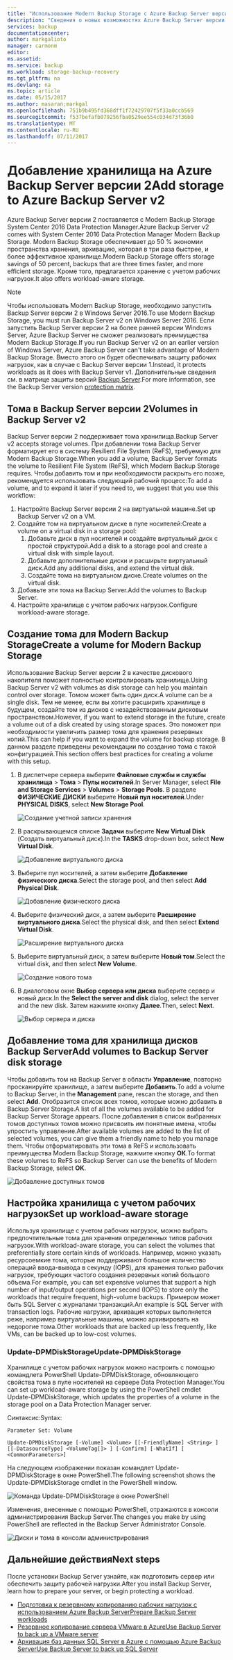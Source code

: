 ```yaml
---
title: "Использование Modern Backup Storage с Azure Backup Server версии 2 | Документация Майкрософт"
description: "Сведения о новых возможностях Azure Backup Server версии 2. В этой статье описывается обновление установки Backup Server."
services: backup
documentationcenter: 
author: markgalioto
manager: carmonm
editor: 
ms.assetid: 
ms.service: backup
ms.workload: storage-backup-recovery
ms.tgt_pltfrm: na
ms.devlang: na
ms.topic: article
ms.date: 05/15/2017
ms.author: masaran;markgal
ms.openlocfilehash: 751b9b495fd368dff1f72429707f5f33a0ccb569
ms.sourcegitcommit: f537befafb079256fba0529ee554c034d73f36b0
ms.translationtype: MT
ms.contentlocale: ru-RU
ms.lasthandoff: 07/11/2017
---
```

# <a name="add-storage-to-azure-backup-server-v2"></a><span data-ttu-id="e12c0-104">Добавление хранилища на Azure Backup Server версии 2</span><span class="sxs-lookup"><span data-stu-id="e12c0-104">Add storage to Azure Backup Server v2</span></span>

<span data-ttu-id="e12c0-105">Azure Backup Server версии 2 поставляется с Modern Backup Storage System Center 2016 Data Protection Manager.</span><span class="sxs-lookup"><span data-stu-id="e12c0-105">Azure Backup Server v2 comes with System Center 2016 Data Protection Manager Modern Backup Storage.</span></span> <span data-ttu-id="e12c0-106">Modern Backup Storage обеспечивает до 50 % экономии пространства хранения, архивацию, которая в три раза быстрее, и более эффективное хранилище.</span><span class="sxs-lookup"><span data-stu-id="e12c0-106">Modern Backup Storage offers storage savings of 50 percent, backups that are three times faster, and more efficient storage.</span></span> <span data-ttu-id="e12c0-107">Кроме того, предлагается хранение с учетом рабочих нагрузок.</span><span class="sxs-lookup"><span data-stu-id="e12c0-107">It also offers workload-aware storage.</span></span> 

> [!NOTE]
> <span data-ttu-id="e12c0-108">Чтобы использовать Modern Backup Storage, необходимо запустить Backup Server версии 2 в Windows Server 2016.</span><span class="sxs-lookup"><span data-stu-id="e12c0-108">To use Modern Backup Storage, you must run Backup Server v2 on Windows Server 2016.</span></span> <span data-ttu-id="e12c0-109">Если запустить Backup Server версии 2 на более ранней версии Windows Server, Azure Backup Server не сможет реализовать преимущества Modern Backup Storage.</span><span class="sxs-lookup"><span data-stu-id="e12c0-109">If you run Backup Server v2 on an earlier version of Windows Server, Azure Backup Server can't take advantage of Modern Backup Storage.</span></span> <span data-ttu-id="e12c0-110">Вместо этого он будет обеспечивать защиту рабочих нагрузок, как в случае с Backup Server версии 1.</span><span class="sxs-lookup"><span data-stu-id="e12c0-110">Instead, it protects workloads as it does with Backup Server v1.</span></span> <span data-ttu-id="e12c0-111">Дополнительные сведения см. в матрице защиты версий [Backup Server](backup-mabs-protection-matrix.md).</span><span class="sxs-lookup"><span data-stu-id="e12c0-111">For more information, see the Backup Server version [protection matrix](backup-mabs-protection-matrix.md).</span></span>

## <a name="volumes-in-backup-server-v2"></a><span data-ttu-id="e12c0-112">Тома в Backup Server версии 2</span><span class="sxs-lookup"><span data-stu-id="e12c0-112">Volumes in Backup Server v2</span></span>

<span data-ttu-id="e12c0-113">Backup Server версии 2 поддерживает тома хранилища.</span><span class="sxs-lookup"><span data-stu-id="e12c0-113">Backup Server v2 accepts storage volumes.</span></span> <span data-ttu-id="e12c0-114">При добавлении тома Backup Server форматирует его в систему Resilient File System (ReFS), требуемую для Modern Backup Storage.</span><span class="sxs-lookup"><span data-stu-id="e12c0-114">When you add a volume, Backup Server formats the volume to Resilient File System (ReFS), which Modern Backup Storage requires.</span></span> <span data-ttu-id="e12c0-115">Чтобы добавить том и при необходимости раскрыть его позже, рекомендуется использовать следующий рабочий процесс:</span><span class="sxs-lookup"><span data-stu-id="e12c0-115">To add a volume, and to expand it later if you need to, we suggest that you use this workflow:</span></span>

1.  <span data-ttu-id="e12c0-116">Настройте Backup Server версии 2 на виртуальной машине.</span><span class="sxs-lookup"><span data-stu-id="e12c0-116">Set up Backup Server v2 on a VM.</span></span>
2.  <span data-ttu-id="e12c0-117">Создайте том на виртуальном диске в пуле носителей:</span><span class="sxs-lookup"><span data-stu-id="e12c0-117">Create a volume on a virtual disk in a storage pool:</span></span>
    1.  <span data-ttu-id="e12c0-118">Добавьте диск в пул носителей и создайте виртуальный диск с простой структурой.</span><span class="sxs-lookup"><span data-stu-id="e12c0-118">Add a disk to a storage pool and create a virtual disk with simple layout.</span></span>
    2.  <span data-ttu-id="e12c0-119">Добавьте дополнительные диски и расширьте виртуальный диск.</span><span class="sxs-lookup"><span data-stu-id="e12c0-119">Add any additional disks, and extend the virtual disk.</span></span>
    3.  <span data-ttu-id="e12c0-120">Создайте тома на виртуальном диске.</span><span class="sxs-lookup"><span data-stu-id="e12c0-120">Create volumes on the virtual disk.</span></span>
3.  <span data-ttu-id="e12c0-121">Добавьте эти тома на Backup Server.</span><span class="sxs-lookup"><span data-stu-id="e12c0-121">Add the volumes to Backup Server.</span></span>
4.  <span data-ttu-id="e12c0-122">Настройте хранилище с учетом рабочих нагрузок.</span><span class="sxs-lookup"><span data-stu-id="e12c0-122">Configure workload-aware storage.</span></span>

## <a name="create-a-volume-for-modern-backup-storage"></a><span data-ttu-id="e12c0-123">Создание тома для Modern Backup Storage</span><span class="sxs-lookup"><span data-stu-id="e12c0-123">Create a volume for Modern Backup Storage</span></span>

<span data-ttu-id="e12c0-124">Использование Backup Server версии 2 в качестве дискового накопителя поможет полностью контролировать хранилище.</span><span class="sxs-lookup"><span data-stu-id="e12c0-124">Using Backup Server v2 with volumes as disk storage can help you maintain control over storage.</span></span> <span data-ttu-id="e12c0-125">Томом может быть один диск.</span><span class="sxs-lookup"><span data-stu-id="e12c0-125">A volume can be a single disk.</span></span> <span data-ttu-id="e12c0-126">Тем не менее, если вы хотите расширить хранилище в будущем, создайте том из дисков с незадействованным дисковым пространством.</span><span class="sxs-lookup"><span data-stu-id="e12c0-126">However, if you want to extend storage in the future, create a volume out of a disk created by using storage spaces.</span></span> <span data-ttu-id="e12c0-127">Это поможет при необходимости увеличить размер тома для хранения резервных копий.</span><span class="sxs-lookup"><span data-stu-id="e12c0-127">This can help if you want to expand the volume for backup storage.</span></span> <span data-ttu-id="e12c0-128">В данном разделе приведены рекомендации по созданию тома с такой конфигурацией.</span><span class="sxs-lookup"><span data-stu-id="e12c0-128">This section offers best practices for creating a volume with this setup.</span></span>

1. <span data-ttu-id="e12c0-129">В диспетчере сервера выберите **Файловые службы и службы хранилища** > **Тома** > **Пулы носителей**.</span><span class="sxs-lookup"><span data-stu-id="e12c0-129">In Server Manager, select **File and Storage Services** > **Volumes** > **Storage Pools**.</span></span> <span data-ttu-id="e12c0-130">В разделе **ФИЗИЧЕСКИЕ ДИСКИ** выберите **Новый пул носителей**.</span><span class="sxs-lookup"><span data-stu-id="e12c0-130">Under **PHYSICAL DISKS**, select **New Storage Pool**.</span></span> 

    ![Создание учетной записи хранения](./media/backup-mabs-add-storage/mabs-add-storage-1.png)

2. <span data-ttu-id="e12c0-132">В раскрывающемся списке **Задачи** выберите **New Virtual Disk** (Создать виртуальный диск).</span><span class="sxs-lookup"><span data-stu-id="e12c0-132">In the **TASKS** drop-down box, select **New Virtual Disk**.</span></span>

    ![Добавление виртуального диска](./media/backup-mabs-add-storage/mabs-add-storage-2.png)

3. <span data-ttu-id="e12c0-134">Выберите пул носителей, а затем выберите **Добавление физического диска**.</span><span class="sxs-lookup"><span data-stu-id="e12c0-134">Select the storage pool, and then select **Add Physical Disk**.</span></span>

    ![Добавление физического диска](./media/backup-mabs-add-storage/mabs-add-storage-3.png)

4. <span data-ttu-id="e12c0-136">Выберите физический диск, а затем выберите **Расширение виртуального диска**.</span><span class="sxs-lookup"><span data-stu-id="e12c0-136">Select the physical disk, and then select **Extend Virtual Disk**.</span></span>

    ![Расширение виртуального диска](./media/backup-mabs-add-storage/mabs-add-storage-4.png)

5. <span data-ttu-id="e12c0-138">Выберите виртуальный диск, а затем выберите **Новый том**.</span><span class="sxs-lookup"><span data-stu-id="e12c0-138">Select the virtual disk, and then select **New Volume**.</span></span>

    ![Создание нового тома](./media/backup-mabs-add-storage/mabs-add-storage-5.png)

6. <span data-ttu-id="e12c0-140">В диалоговом окне **Выбор сервера или диска** выберите сервер и новый диск.</span><span class="sxs-lookup"><span data-stu-id="e12c0-140">In the **Select the server and disk** dialog, select the server and the new disk.</span></span> <span data-ttu-id="e12c0-141">Затем нажмите кнопку **Далее**.</span><span class="sxs-lookup"><span data-stu-id="e12c0-141">Then, select **Next**.</span></span>

    ![Выбор сервера и диска](./media/backup-mabs-add-storage/mabs-add-storage-6.png)

## <a name="add-volumes-to-backup-server-disk-storage"></a><span data-ttu-id="e12c0-143">Добавление тома для хранилища дисков Backup Server</span><span class="sxs-lookup"><span data-stu-id="e12c0-143">Add volumes to Backup Server disk storage</span></span>

<span data-ttu-id="e12c0-144">Чтобы добавить том на Backup Server в области **Управление**, повторно просканируйте хранилище, а затем выберите **Добавить**.</span><span class="sxs-lookup"><span data-stu-id="e12c0-144">To add a volume to Backup Server, in the **Management** pane, rescan the storage, and then select **Add**.</span></span> <span data-ttu-id="e12c0-145">Отобразится список всех томов, которые можно добавить в Backup Server Storage.</span><span class="sxs-lookup"><span data-stu-id="e12c0-145">A list of all the volumes available to be added for Backup Server Storage appears.</span></span> <span data-ttu-id="e12c0-146">После добавления в список выбранных томов доступных томов можно присвоить им понятные имена, чтобы упростить управление.</span><span class="sxs-lookup"><span data-stu-id="e12c0-146">After available volumes are added to the list of selected volumes, you can give them a friendly name to help you manage them.</span></span> <span data-ttu-id="e12c0-147">Чтобы отформатировать эти тома в ReFS и использовать преимущества Modern Backup Storage, нажмите кнопку **ОК**.</span><span class="sxs-lookup"><span data-stu-id="e12c0-147">To format these volumes to ReFS so Backup Server can use the benefits of Modern Backup Storage, select **OK**.</span></span>

![Добавление доступных томов](./media/backup-mabs-add-storage/mabs-add-storage-7.png)

## <a name="set-up-workload-aware-storage"></a><span data-ttu-id="e12c0-149">Настройка хранилища с учетом рабочих нагрузок</span><span class="sxs-lookup"><span data-stu-id="e12c0-149">Set up workload-aware storage</span></span>

<span data-ttu-id="e12c0-150">Используя хранилище с учетом рабочих нагрузок, можно выбрать предпочтительные тома для хранения определенных типов рабочих нагрузок.</span><span class="sxs-lookup"><span data-stu-id="e12c0-150">With workload-aware storage, you can select the volumes that preferentially store certain kinds of workloads.</span></span> <span data-ttu-id="e12c0-151">Например, можно указать ресурсоемкие тома, которые поддерживают большое количество операций ввода-вывода в секунду (IOPS), для хранения только рабочих нагрузок, требующих частого создания резервных копий большого объема.</span><span class="sxs-lookup"><span data-stu-id="e12c0-151">For example, you can set expensive volumes that support a high number of input/output operations per second (IOPS) to store only the workloads that require frequent, high-volume backups.</span></span> <span data-ttu-id="e12c0-152">Примером может быть SQL Server с журналами транзакций.</span><span class="sxs-lookup"><span data-stu-id="e12c0-152">An example is SQL Server with transaction logs.</span></span> <span data-ttu-id="e12c0-153">Рабочие нагрузки, архивация которых выполняется реже, например виртуальные машины, можно архивировать на недорогие тома.</span><span class="sxs-lookup"><span data-stu-id="e12c0-153">Other workloads that are backed up less frequently, like VMs, can be backed up to low-cost volumes.</span></span>

### <a name="update-dpmdiskstorage"></a><span data-ttu-id="e12c0-154">Update-DPMDiskStorage</span><span class="sxs-lookup"><span data-stu-id="e12c0-154">Update-DPMDiskStorage</span></span>

<span data-ttu-id="e12c0-155">Хранилище с учетом рабочих нагрузок можно настроить с помощью командлета PowerShell Update-DPMDiskStorage, обновляющего свойства тома в пуле носителей на сервере Data Protection Manager.</span><span class="sxs-lookup"><span data-stu-id="e12c0-155">You can set up workload-aware storage by using the PowerShell cmdlet Update-DPMDiskStorage, which updates the properties of a volume in the storage pool on a Data Protection Manager server.</span></span>

<span data-ttu-id="e12c0-156">Синтаксис:</span><span class="sxs-lookup"><span data-stu-id="e12c0-156">Syntax:</span></span>

`Parameter Set: Volume`

```
Update-DPMDiskStorage [-Volume] <Volume> [[-FriendlyName] <String> ] [[-DatasourceType] <VolumeTag[]> ] [-Confirm] [-WhatIf] [ <CommonParameters>]
```
<span data-ttu-id="e12c0-157">На следующем изображении показан командлет Update-DPMDiskStorage в окне PowerShell.</span><span class="sxs-lookup"><span data-stu-id="e12c0-157">The following screenshot shows the Update-DPMDiskStorage cmdlet in the PowerShell window.</span></span>

![Команда Update-DPMDiskStorage в окне PowerShell](./media/backup-mabs-add-storage/mabs-add-storage-8.png)

<span data-ttu-id="e12c0-159">Изменения, внесенные с помощью PowerShell, отражаются в консоли администрирования Backup Server.</span><span class="sxs-lookup"><span data-stu-id="e12c0-159">The changes you make by using PowerShell are reflected in the Backup Server Administrator Console.</span></span>

![Диски и тома в консоли администрирования](./media/backup-mabs-add-storage/mabs-add-storage-9.png)

## <a name="next-steps"></a><span data-ttu-id="e12c0-161">Дальнейшие действия</span><span class="sxs-lookup"><span data-stu-id="e12c0-161">Next steps</span></span>
<span data-ttu-id="e12c0-162">После установки Backup Server узнайте, как подготовить сервер или обеспечить защиту рабочей нагрузки.</span><span class="sxs-lookup"><span data-stu-id="e12c0-162">After you install Backup Server, learn how to prepare your server, or begin protecting a workload.</span></span>

- [<span data-ttu-id="e12c0-163">Подготовка к резервному копированию рабочих нагрузок с использованием Azure Backup Server</span><span class="sxs-lookup"><span data-stu-id="e12c0-163">Prepare Backup Server workloads</span></span>](backup-azure-microsoft-azure-backup.md)
- [<span data-ttu-id="e12c0-164">Резервное копирование сервера VMware в Azure</span><span class="sxs-lookup"><span data-stu-id="e12c0-164">Use Backup Server to back up a VMware server</span></span>](backup-azure-backup-server-vmware.md)
- [<span data-ttu-id="e12c0-165">Архивация баз данных SQL Server в Azure с помощью Azure Backup Server</span><span class="sxs-lookup"><span data-stu-id="e12c0-165">Use Backup Server to back up SQL Server</span></span>](backup-azure-sql-mabs.md)

